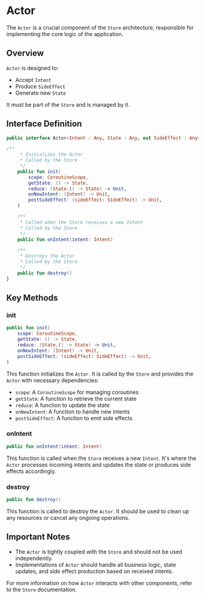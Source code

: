 # Actor

The `Actor` is a crucial component of the `Store` architecture, responsible for implementing the core logic of the application.

## Overview

`Actor` is designed to:

- Accept `Intent`
- Produce `SideEffect`
- Generate new `State`

It must be part of the `Store` and is managed by it.

## Interface Definition

```kotlin
public interface Actor<Intent : Any, State : Any, out SideEffect : Any> {

/**
     * Initializes the Actor
     * Called by the Store
     */
    public fun init(
        scope: CoroutineScope,
        getState: () -> State,
        reduce: (State.() -> State) -> Unit,
        onNewIntent: (Intent) -> Unit,
        postSideEffect: (sideEffect: SideEffect) -> Unit,
    )

    /**
     * Called when the Store receives a new Intent
     * Called by the Store
     */
    public fun onIntent(intent: Intent)

    /**
     * Destroys the Actor
     * Called by the Store
     */
    public fun destroy()
}
```

## Key Methods

### init

```kotlin
public fun init(
    scope: CoroutineScope,
    getState: () -> State,
    reduce: (State.() -> State) -> Unit,
    onNewIntent: (Intent) -> Unit,
    postSideEffect: (sideEffect: SideEffect) -> Unit,
)
```

This function initializes the `Actor`. It is called by the `Store` and provides the `Actor` with necessary dependencies:

- `scope`: A `CoroutineScope` for managing coroutines
- `getState`: A function to retrieve the current state
- `reduce`: A function to update the state
- `onNewIntent`: A function to handle new intents
- `postSideEffect`: A function to emit side effects

### onIntent

```kotlin
public fun onIntent(intent: Intent)
```

This function is called when the `Store` receives a new `Intent`. It's where the `Actor` processes incoming intents and updates the state or produces side effects accordingly.

### destroy

```kotlin
public fun destroy()
```

This function is called to destroy the `Actor`. It should be used to clean up any resources or cancel any ongoing operations.

## Important Notes

- The `Actor` is tightly coupled with the `Store` and should not be used independently.
- Implementations of `Actor` should handle all business logic, state updates, and side effect production based on received intents.

For more information on how `Actor` interacts with other components, refer to the `Store` documentation.
